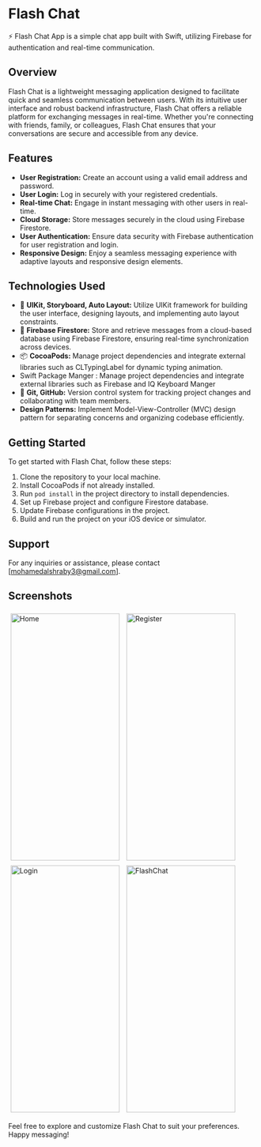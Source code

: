 # Flash Chat

⚡️ Flash Chat App is a simple chat app built with Swift, utilizing Firebase for authentication and real-time communication.

## Overview

Flash Chat is a lightweight messaging application designed to facilitate quick and seamless communication between users. With its intuitive user interface and robust backend infrastructure, Flash Chat offers a reliable platform for exchanging messages in real-time. Whether you're connecting with friends, family, or colleagues, Flash Chat ensures that your conversations are secure and accessible from any device.

## Features

- **User Registration:** Create an account using a valid email address and password.
- **User Login:** Log in securely with your registered credentials.
- **Real-time Chat:** Engage in instant messaging with other users in real-time.
- **Cloud Storage:** Store messages securely in the cloud using Firebase Firestore.
- **User Authentication:** Ensure data security with Firebase authentication for user registration and login.
- **Responsive Design:** Enjoy a seamless messaging experience with adaptive layouts and responsive design elements.

## Technologies Used

- 🎨 **UIKit, Storyboard, Auto Layout:** Utilize UIKit framework for building the user interface, designing layouts, and implementing auto layout constraints.
- 💾 **Firebase Firestore:** Store and retrieve messages from a cloud-based database using Firebase Firestore, ensuring real-time synchronization across devices.
- 📦 **CocoaPods:** Manage project dependencies and integrate external libraries such as CLTypingLabel for dynamic typing animation. 
- Swift Package Manger : Manage project dependencies and integrate external libraries such as Firebase and IQ Keyboard Manger 
- 🔗 **Git, GitHub:** Version control system for tracking project changes and collaborating with team members.
- **Design Patterns:** Implement Model-View-Controller (MVC) design pattern for separating concerns and organizing codebase efficiently.

## Getting Started

To get started with Flash Chat, follow these steps:

1. Clone the repository to your local machine.
2. Install CocoaPods if not already installed.
3. Run `pod install` in the project directory to install dependencies.
4. Set up Firebase project and configure Firestore database.
5. Update Firebase configurations in the project.
6. Build and run the project on your iOS device or simulator.

## Support

For any inquiries or assistance, please contact [mohamedalshraby3@gmail.com].

## Screenshots

<p float="left">
    <img src="https://github.com/Mohamed-khaled0/Flash-Chat/assets/69611091/ba71df9b-e83c-4cd1-a686-aec36aa19686" alt="Home" width="220" height="500" style="display:inline; margin:5px;">
    <img src="https://github.com/Mohamed-khaled0/Flash-Chat/assets/69611091/a8b19c16-047f-4d5e-b40a-8abf7d585fd9" alt="Register" width="220" height="500" style="display:inline; margin:5px;">
    <img src="https://github.com/Mohamed-khaled0/Flash-Chat/assets/69611091/183c55b9-e496-4785-9301-0e18afea7b40" alt="Login" width="220" height="500" style="display:inline; margin:5px;">
    <img src="https://github.com/Mohamed-khaled0/Flash-Chat/assets/69611091/37ffe43f-ad35-4485-a9e2-3f0a4c9d4515" alt="FlashChat" width="220" height="500" style="display:inline; margin:5px;">
</p>


Feel free to explore and customize Flash Chat to suit your preferences. Happy messaging!
